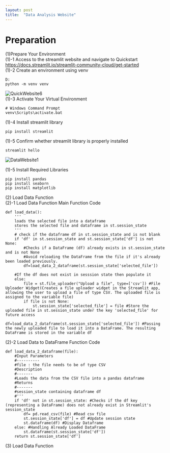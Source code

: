 ```yaml
---
layout: post
title:  "Data Analysis Website"
---
```


# Preparation
(1)Prepare Your Environment <br/>
(1)-1 Access to the streamlit website and navigate to Quickstart<br/>
https://docs.streamlit.io/streamlit-community-cloud/get-started <br/>
(1)-2 Create an environment using venv <br/>
```
D: 
python -m venv venv 
```
![QuickWebsite6](https://github.com/growingpenguin/growingpenguin.github.io/assets/110277903/2e1afeda-8d8d-4e2d-b0a2-7e49d4eefa29) <br/>
(1)-3 Activate Your Virtual Environment
```
# Windows Command Prompt
venv\Scripts\activate.bat
```
(1)-4 Install streamlit library <br/>
```
pip install streamlit
```
(1)-5 Confirm whether streamlit library is properly installed <br/>
```
streamlit hello
```
![DataWebsite1](https://github.com/growingpenguin/growingpenguin.github.io/assets/110277903/eb126a7d-2575-4585-a36d-d30ad8ae5e55) <br/>


(1)-5 Install Required Libraries <br/>
```
pip install pandas
pip install seaborn
pip install matplotlib
```
(2) Load Data Function <br/>
(2)-1 Load Data Function Main Function Code <br/>
```
def load_data():
    '''
    loads the selected file into a dataframe
    stores the selected file and dataframe in st.session_state
    '''
    # check if the dataframe df in st.session_state and is not blank
    if 'df' in st.session_state and st.session_state['df'] is not None: 
        #Checks if a DataFrame (df) already exists in st.session_state and is not None
        #Avoid reloading the DataFrame from the file if it's already been loaded previously.
        df=load_data_2_dataframe(st.session_state['selected_file'])        
   
    #If the df does not exist in sesssion state then populate it       
    else:
        file = st.file_uploader("Upload a file", type=['csv']) #File Uploader Widget(Creates a file uploader widget in the Streamlit app, allowing the user to upload a file of type CSV. The uploaded file is assigned to the variable file)
        if file is not None:
            st.session_state['selected_file'] = file #Store the uploaded file in st.session_state under the key 'selected_file' for future access
            df=load_data_2_dataframe(st.session_state['selected_file']) #Passing the newly uploaded file to load it into a DataFrame. The resulting DataFrame is stored in the variable df
```
(2)-2 Load Data to DataFrame Function Code <br/>
```
def load_data_2_dataframe(file):
    #Input Parameters
    #----------
    #file : the file needs to be of type CSV
    #Description
    #-------
    #Loads the data from the CSV file into a pandas dataframe 
    #Returns
    #-------
    #session_state containing dataframe df
    #''' 
    if 'df' not in st.session_state: #Checks if the df key (representing a DataFrame) does not already exist in Streamlit's session_state
        df= pd.read_csv(file) #Read csv file 
        st.session_state['df'] = df #Update session state
        st.dataframe(df) #Display Dataframe
    else: #Handling Already Loaded DataFrame
        st.dataframe(st.session_state['df'])
    return st.session_state['df']
```
(3) Load Data Function <br/>

